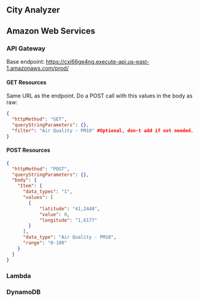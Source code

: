 ## City Analyzer


## Amazon Web Services
### API Gateway

Base endpoint:
https://cxi66ge4ng.execute-api.us-east-1.amazonaws.com/prod/

#### GET Resources
Same URL as the endpoint. Do a POST call with this values in the body as raw:

```json
{
  "httpMethod": "GET",
  "queryStringParameters": {},
  "filter": "Air Quality - PM10" #Optional, don-t add if not needed.
}
```

#### POST Resources
```json
{
  "httpMethod": "POST",
  "queryStringParameters": {},
  "body": {
    "Item": {
      "data_types": "1",
      "values": [
        {
            "latitude": "41,2448",
            "value": 0,
            "longitude": "1,6177"
        }
      ],
      "data_type": "Air Quality - PM10",
      "range": "0-100"
    }
  }
}
```

### Lambda

### DynamoDB
